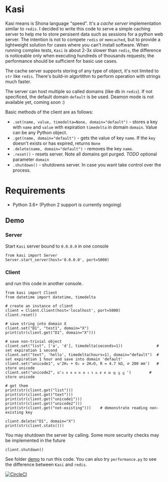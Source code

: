 # Kasi
Kasi means is Shona language "speed". It's a *cache server* implementation similar to `redis`. I decided to write this code to serve a simple caching server to help me to store persisent data such as sessions for a python web server. The intention is not to compete `redis` or `memcached`, but to provide a lightweight solution for cases where you can't install software. When running complex tests, `Kasi` is about 2-3x slower than `redis`, the difference is noticeable only when executing hundreds of thousands requests; the performance should be sufficient for basic use cases.

The cache server supports storing of any type of object, it's not limited to `str` like `redis`. There's build-in algortithm to perform operation with strings much faster.

The server can host multiple so called domains (like db in `redis`). If not specificed, the default domain `default` is be used. Deamon mode is not available yet, coming soon :)

Basic methods of the client are as follows:
* `.set(name, value, timedelta=None, domain="default")` - stores a key with `name` and `value` with expiration `timedelta` in domain `domain`. Value can be any Python object.
* `.get(name, domain="default")` - gets the value of key `name`. If the `key` doesn't exists or has expired, returns `None`
* `.delete(name, domain="default")` - removes the key `name`.
* `.reset()` - resets server. Note all domains got purged. *TODO* optional parameter `domain`
* `.shutdown()` - shutdowns server. In case you want take control over the process.

# Requirements
* Python 3.6+ (Python 2 support is currently ongoing)

## Demo
### Server
Start `Kasi` server bound to `0.0.0.0` in one console
```
from kasi import Server
Server.start_server(host='0.0.0.0', port=5000)
```

### Client
and run this code in another console. 
```
from kasi import Client
from datetime import datetime, timedelta

# create an instance of client
client = Client.Client(host='localhost', port=5000)
client.reset()
    
# save string into domain X
client.set("D1", "test1", domain="X")
print(str(client.get("D1", domain="X")))

# save non-trivial object
client.set("list", ['a', 'd'], timedelta(seconds=1))               # set expiration 1 second
client.set("text", 'hello', timedelta(hours=1), domain="default")  # set expiration 1 hour and save into domain 'default'
client.set("unicode1", u'2H₂ + O₂ ⇌ 2H₂O, R = 4.7 kΩ, ⌀ 200 mm')   # store unicode
client.set("unicode2", u'ก ข ฃ ค ฅ ฆ ง จ ฉ ช ซ ฌ ญ ฎ ฏ ')        # store unicode

# get them
print(str(client.get("list")))
print(str(client.get("text")))
print(str(client.get("unicode1")))
print(str(client.get("unicode2")))
print(str(client.get("not-existing")))    # demonstrate reading non-existing key

client.delete("D1", domain="X")
print(str(client.stats()))
```

You may shutdown the server by calling. Some more security checks may be implemented in the future
```
client.shutdown() 
```
See folder [demo](https://github.com/lhotakj/Kasi/tree/master/demo) to run this code. You can also try `performance.py` to see the difference between `Kasi` and `redis`.

[![CircleCI](https://circleci.com/gh/lhotakj/Kasi/tree/master.svg?style=svg&circle-token=3b00590f1211a956d5ab9d210c0ff59ea10b19d7)](https://circleci.com/gh/lhotakj/Kasi/tree/master)
